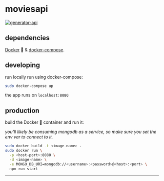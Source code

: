 # moviesapi

[![generator-api](https://img.shields.io/badge/built%20with-generator--api-green.svg)](https://github.com/ndelvalle/generator-api)







## dependencies

[Docker](https://docs.docker.com/engine/installation/) :whale: & [docker-compose](https://docs.docker.com/compose/install/).

## developing

run locally run using docker-compose:

```bash
sudo docker-compose up
```

the app runs on `localhost:8080`

## production

build the Docker :whale: container and run it:

_you'll likely be consuming mongodb as a service, so make sure you set the env var to connect to it._

```bash
sudo docker build -t <image-name> .
sudo docker run \
  -p <host-port>:8080 \
  -d <image-name> \
  -e MONGO_DB_URI=mongodb://<username>:<password>@<host>:<port> \
  npm run start
```



--------------------------------------------------------------------------------
